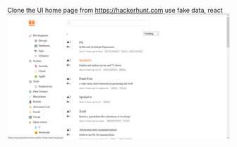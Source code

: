 Clone the UI home page from https://hackerhunt.com use fake data, react
![screenshot](screenshot.png)
